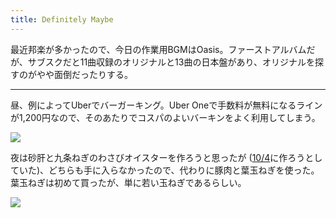 ```yaml
---
title: Definitely Maybe
---
```


最近邦楽が多かったので、今日の作業用BGMはOasis。ファーストアルバムだが、サブスクだと11曲収録のオリジナルと13曲の日本盤があり、オリジナルを探すのがやや面倒だったりする。

---

昼、例によってUberでバーガーキング。Uber Oneで手数料が無料になるラインが1,200円なので、そのあたりでコスパのよいバーキンをよく利用してしまう。

![](https://photos.old.apkas.net/medium/202401/20240117-125205.webp)

夜は砂肝と九条ねぎのわさびオイスターを作ろうと思ったが ([10/4](/articles/20231004)に作ろうとしていた)、どちらも手に入らなかったので、代わりに豚肉と葉玉ねぎを使った。葉玉ねぎは初めて買ったが、単に若い玉ねぎであるらしい。

![](https://photos.old.apkas.net/medium/202401/20240117-223025.webp)
